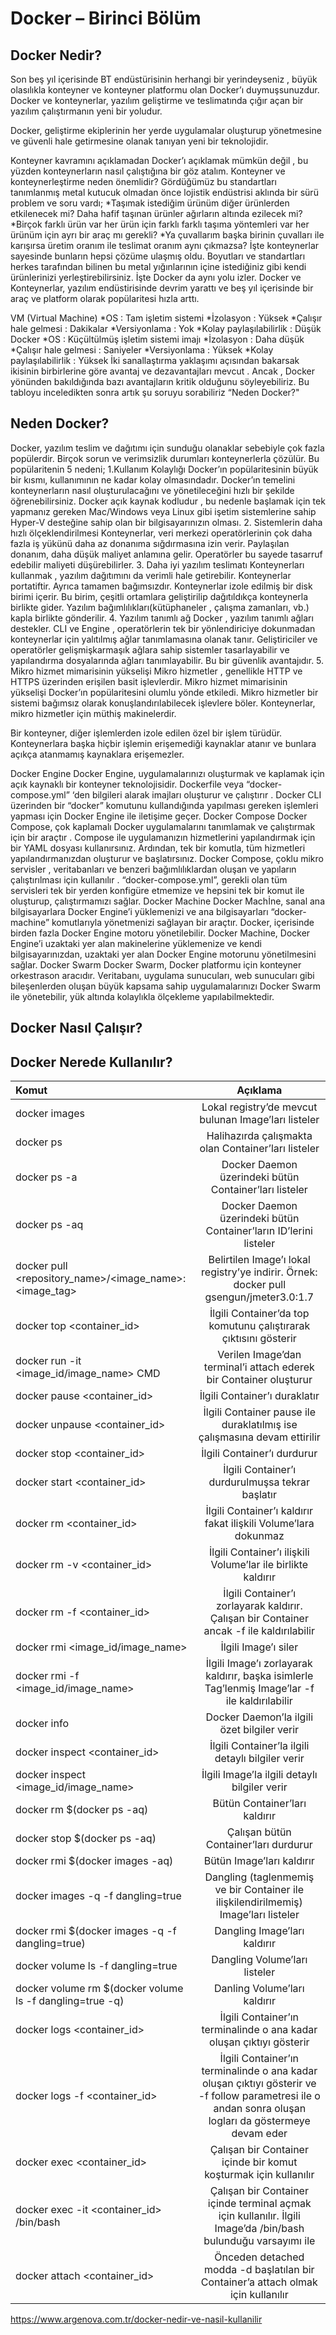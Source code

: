# Docker – Birinci Bölüm

## Docker Nedir?

Son beş yıl içerisinde BT endüstürisinin herhangi bir yerindeyseniz , büyük olasılıkla konteyner ve konteyner platformu olan Docker’ı duymuşsunuzdur. Docker ve konteynerlar, yazılım geliştirme ve teslimatında çığır açan bir yazılım çalıştırmanın yeni bir yoludur.
 
Docker, geliştirme ekiplerinin her yerde uygulamalar oluşturup yönetmesine ve güvenli hale getirmesine olanak tanıyan yeni bir teknolojidir.
 
Konteyner kavramını açıklamadan Docker’ı açıklamak mümkün değil , bu yüzden konteynerların nasıl çalıştığına bir göz atalım.
Konteyner ve konteynerleştirme neden önemlidir?
Gördüğümüz bu standartları tanımlanmış metal kutucuk olmadan önce lojistik endüstrisi aklında bir sürü problem ve soru vardı;
*Taşımak istediğim ürünüm diğer ürünlerden etkilenecek mi? Daha hafif taşınan ürünler ağırların altında ezilecek mi?
*Birçok farklı ürün var her ürün için farklı farklı taşıma yöntemleri var her ürünüm için ayrı bir araç mı gerekli?
*Ya çuvallarım başka birinin çuvalları ile karışırsa üretim oranım ile teslimat oranım aynı çıkmazsa?
İşte konteynerlar sayesinde bunların hepsi çözüme ulaşmış oldu. Boyutları ve standartları herkes tarafından bilinen bu metal yığınlarının içine istediğiniz gibi kendi ürünlerinizi yerleştirebilirsiniz. İşte Docker da aynı yolu izler.
Docker ve Konteynerlar, yazılım endüstirisinde devrim yarattı ve beş yıl içerisinde bir araç ve platform olarak popülaritesi hızla arttı.

VM (Virtual Machine)
*OS : Tam işletim sistemi
*İzolasyon : Yüksek
*Çalışır hale gelmesi : Dakikalar
*Versiyonlama : Yok
*Kolay paylaşılabilirlik : Düşük
Docker
*OS : Küçültülmüş işletim sistemi imajı
*İzolasyon : Daha düşük
*Çalışır hale gelmesi : Saniyeler
*Versiyonlama : Yüksek
*Kolay paylaşılabilirlik : Yüksek
İki sanallaştırma yaklaşımı açısından bakarsak ikisinin birbirlerine göre avantaj ve dezavantajları mevcut . Ancak , Docker yönünden bakıldığında bazı avantajların kritik olduğunu söyleyebiliriz. 
Bu tabloyu inceledikten sonra artık şu soruyu sorabiliriz “Neden Docker?"

## Neden Docker?
Docker, yazılım teslim ve dağıtımı için sunduğu olanaklar sebebiyle çok fazla popülerdir. Birçok sorun ve verimsizlik durumları konteynerlerla çözülür.
Bu popülaritenin 5 nedeni;
1.Kullanım Kolaylığı
Docker’ın popülaritesinin büyük bir kısmı, kullanımının ne kadar kolay olmasındadır. Docker’ın temelini konteynerların nasıl oluşturulacağını ve yönetileceğini hızlı bir şekilde öğrenebilirsiniz. Docker açık kaynak kodludur , bu nedenle başlamak için tek yapmanız gereken Mac/Windows veya Linux gibi işetim sistemlerine sahip Hyper-V desteğine sahip olan bir bilgisayarınızın olması.
2. Sistemlerin daha hızlı ölçeklendirilmesi
Konteynerlar, veri merkezi operatörlerinin çok daha fazla iş yükünü daha az donanıma sığdırmasına izin verir. Paylaşılan donanım, daha düşük maliyet anlamına gelir. Operatörler bu sayede tasarruf edebilir maliyeti düşürebilirler.
3. Daha iyi yazılım teslimatı
Konteynerları kullanmak , yazılım dağıtımını da verimli hale getirebilir. Konteynerlar portatiftir. Ayrıca tamamen bağımsızdır. Konteynerlar izole edilmiş bir disk birimi içerir. Bu birim, çeşitli ortamlara geliştirilip dağıtıldıkça konteynerla birlikte gider. Yazılım bağımlılıkları(kütüphaneler , çalışma zamanları, vb.) kapla birlikte
gönderilir.
4. Yazılım tanımlı ağ
Docker , yazılım tanımlı ağları destekler. CLI ve Engine , operatörlerin tek bir yönlendiriciye dokunmadan konteynerlar için yalıtılmış ağlar tanımlamasına olanak tanır. Geliştiriciler ve operatörler gelişmişkarmaşık ağlara sahip sistemler tasarlayabilir ve yapılandırma dosyalarında ağları tanımlayabilir. Bu bir güvenlik avantajıdır.
5. Mikro hizmet mimarisinin yükselişi
Mikro hizmetler , genellikle HTTP ve HTTPS üzerinden erişilen basit işlevlerdir. Mikro hizmet mimarisinin yükselişi Docker’ın popülaritesini olumlu yönde etkiledi. Mikro hizmetler bir sistemi bağımsız olarak konuşlandırılabilecek işlevlere böler. Konteynerlar, mikro hizmetler için müthiş makinelerdir.
 
Bir konteyner, diğer işlemlerden izole edilen özel bir işlem türüdür. Konteynerlara başka hiçbir işlemin erişemediği kaynaklar atanır ve bunlara açıkça atanmamış kaynaklara erişemezler.

Docker Engine
Docker Engine, uygulamalarınızı oluşturmak ve kaplamak için açık kaynaklı bir konteyner teknolojisidir. Dockerfile veya “docker-compose.yml” ‘den bilgileri alarak imajları oluşturur ve çalıştırır . Docker CLI üzerinden bir “docker” komutunu kullandığında yapılması gereken işlemleri yapması için Docker Engine ile iletişime geçer.
Docker Compose
Docker Compose, çok kaplamalı Docker uygulamalarını tanımlamak ve çalıştırmak için bir araçtır . Compose ile uygulamanızın hizmetlerini yapılandırmak için bir YAML dosyası kullanırsınız. Ardından, tek bir komutla, tüm hizmetleri yapılandırmanızdan oluşturur ve başlatırsınız. Docker Compose, çoklu mikro servisler , veritabanları ve benzeri bağımlılıklardan oluşan ve yapıların çalıştırılması için kullanılır . “docker-compose.yml”, gerekli olan tüm servisleri tek bir yerden konfigüre etmemize ve hepsini tek bir komut ile oluşturup, çalıştırmamızı sağlar.
Docker Machine
Docker Machİne, sanal ana bilgisayarlara Docker Engine’i yüklemenizi ve ana bilgisayarları “docker-machine” komutlarıyla yönetmenizi sağlayan bir araçtır. Docker, içerisinde birden fazla Docker Engine motoru yönetilebilir. Docker Machine, Docker Engine’i uzaktaki yer alan makinelerine yüklemenize ve kendi bilgisayarınızdan, uzaktaki yer alan Docker Engine motorunu yönetilmesini sağlar.
Docker Swarm
Docker Swarm, Docker platformu için konteyner orkestrason aracıdır. Veritabanı, uygulama sunucuları, web sunucuları gibi bileşenlerden oluşan büyük kapsama sahip uygulamalarınızı Docker Swarm ile yönetebilir, yük altında kolaylıkla ölçekleme yapılabilmektedir.

## Docker Nasıl Çalışır?
## Docker Nerede Kullanılır?

| 	 Komut       | Açıklama     |
| :------------- | :----------: |
|  docker images | Lokal registry’de mevcut bulunan Image’ları listeler  |
| docker ps	     | Halihazırda çalışmakta olan Container’ları listeler |
|docker ps -a|Docker Daemon üzerindeki bütün Container’ları listeler|
|docker ps -aq|Docker Daemon üzerindeki bütün Container’ların ID’lerini listeler|
|docker pull <repository_name>/<image_name>:<image_tag>|Belirtilen Image’ı lokal registry’ye indirir. Örnek: docker pull gsengun/jmeter3.0:1.7|
|docker top <container_id>|İlgili Container’da top komutunu çalıştırarak çıktısını gösterir|
|docker run -it <image_id/image_name> CMD|Verilen Image’dan terminal’i attach ederek bir Container oluşturur|
|docker pause <container_id>|İlgili Container’ı duraklatır|
|docker unpause <container_id>|İlgili Container pause ile duraklatılmış ise çalışmasına devam ettirilir|
|docker stop <container_id>|İlgili Container’ı durdurur|
|docker start <container_id>|İlgili Container’ı durdurulmuşsa tekrar başlatır|
|docker rm <container_id>|İlgili Container’ı kaldırır fakat ilişkili Volume’lara dokunmaz|
|docker rm -v <container_id>|İlgili Container’ı ilişkili Volume’lar ile birlikte kaldırır|
|docker rm -f <container_id>|İlgili Container’ı zorlayarak kaldırır. Çalışan bir Container ancak -f ile kaldırılabilir|
|docker rmi <image_id/image_name>|İlgili Image’ı siler|
|docker rmi -f <image_id/image_name>|İlgili Image’ı zorlayarak kaldırır, başka isimlerle Tag’lenmiş Image’lar -f ile kaldırılabilir|
|docker info|Docker Daemon’la ilgili özet bilgiler verir|
|docker inspect <container_id>|İlgili Container’la ilgili detaylı bilgiler verir|
|docker inspect <image_id/image_name>|İlgili Image’la ilgili detaylı bilgiler verir|
|docker rm $(docker ps -aq)|Bütün Container’ları kaldırır|
|docker stop $(docker ps -aq)|	Çalışan bütün Container’ları durdurur|
|docker rmi $(docker images -aq)|	Bütün Image’ları kaldırır|
|docker images -q -f dangling=true|Dangling (taglenmemiş ve bir Container ile ilişkilendirilmemiş) Image’ları listeler|
|docker rmi $(docker images -q -f dangling=true)|Dangling Image’ları kaldırır|
|docker volume ls -f dangling=true|Dangling Volume’ları listeler|
|docker volume rm $(docker volume ls -f dangling=true -q)|Danling Volume’ları kaldırır|
|docker logs <container_id>|İlgili Container’ın terminalinde o ana kadar oluşan çıktıyı gösterir|
|docker logs -f <container_id>|	İlgili Container’ın terminalinde o ana kadar oluşan çıktıyı gösterir ve -f follow parametresi ile o andan sonra oluşan logları da göstermeye devam eder|
|docker exec <container_id> <command>|Çalışan bir Container içinde bir komut koşturmak için kullanılır|
|docker exec -it <container_id> /bin/bash|Çalışan bir Container içinde terminal açmak için kullanılır. İlgili Image’da /bin/bash bulunduğu varsayımı ile|
|docker attach <container_id>|Önceden detached modda -d başlatılan bir Container’a attach olmak için kullanılır|

https://www.argenova.com.tr/docker-nedir-ve-nasil-kullanilir
